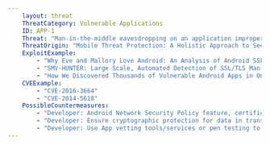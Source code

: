 ```yaml
---
    layout: threat
    ThreatCategory: Vulnerable Applications
    ID: APP-1
    Threat: "Man-in-the-middle eavesdropping on an application improperly authenticating server when connecting"
    ThreatOrigin: "Mobile Threat Protection: A Holistic Approach to Securing Mobile Data and Devices [^61]"
    ExploitExample:
        - "Why Eve and Mallory Love Android: An Analysis of Android SSL (In)Security [^62]"
        - "SMV-HUNTER: Large Scale, Automated Detection of SSL/TLS Man-in-the-Middle Vulnerabilities in Android Apps [^63]"
        - "How We Discovered Thousands of Vulnerable Android Apps in One Day [^65]"
    CVEExample:
        - "CVE-2016-3664"
        - "CVE-2014-5618"
    PossibleCountermeasures:
        - "Developer: Android Network Security Policy feature, certificate pinning."
        - "Developer: Ensure cryptographic protection for data in transit."
        - "Developer: Use App vetting tools/services or pen testing to detect these vulnerabilities in applications."
---
```


